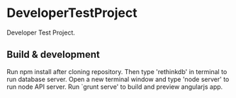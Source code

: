 # DeveloperTestProject

Developer Test Project.

## Build & development

Run npm install after cloning repository. Then type 'rethinkdb' in terminal to run database server. Open a new terminal window and type 'node server' to run node API server. Run `grunt serve' to build and preview angularjs app.
